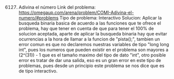 6127. Adivina el número
Link del problema: https://omegaup.com/arena/problem/COMI-Adivina-el-numero/#problems
Tipo de problema: Interactivo
Solucion: Aplicar la busqueda binaria basica de acuerdo a las funciones que te ofrece el problema, hay que tener en cuenta de que
para tener el 100% de solucion aceptada, aparte de aplicar la busqueda binaria hay que evitar ocurrencias a la hora de llamar a la funcion de
"pista();", tambien un error comun es que no declaremos nuestras variables de tipo "long long int", pues los numeros que pueden existir en el problema son mayores a (2^(31)) - 1 que es el tamaño maximo del tipo de dato "int", otro posible error es tratar de dar una salida, eso es un gran error en este tipo de problemas, pues desde un principio este problema se nos dice que es de tipo interactivo. 
